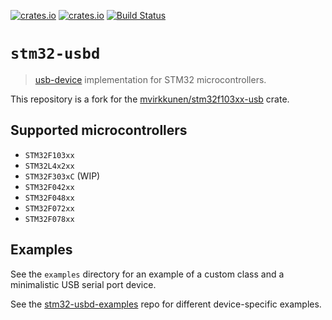 [![crates.io](https://img.shields.io/crates/d/stm32-usbd.svg)](https://crates.io/crates/stm32-usbd)
[![crates.io](https://img.shields.io/crates/v/stm32-usbd.svg)](https://crates.io/crates/stm32-usbd)
[![Build Status](https://travis-ci.org/Disasm/stm32-usbd.svg?branch=master)](https://travis-ci.org/Disasm/stm32-usbd)

# `stm32-usbd`

> [usb-device](https://github.com/mvirkkunen/usb-device) implementation for STM32
microcontrollers.

This repository is a fork for the [mvirkkunen/stm32f103xx-usb](https://github.com/mvirkkunen/stm32f103xx-usb) crate.

## Supported microcontrollers

* `STM32F103xx`
* `STM32L4x2xx`
* `STM32F303xC` (WIP)
* `STM32F042xx`
* `STM32F048xx`
* `STM32F072xx`
* `STM32F078xx`

## Examples

See the `examples` directory for an example of a custom class and a minimalistic USB serial port device.

See the [stm32-usbd-examples](https://github.com/Disasm/stm32-usbd-examples) repo for different device-specific examples.
